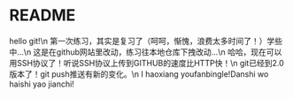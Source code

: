 # README

hello git!\n
第一次练习，其实是复习了（呵呵，惭愧，浪费太多时间了！）学些中...\n
这是在github网站里改动，练习往本地仓库下拽改动...\n
哈哈，现在可以用SSH协议了！听说SSH协议上传到GITHUB的速度比HTTP快！\n
git已经到2.0版本了！git push推送有新的变化。\n
I haoxiang youfanbingle!Danshi wo haishi yao jianchi!
